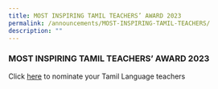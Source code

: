 ```yaml
---
title: MOST INSPIRING TAMIL TEACHERS’ AWARD 2023
permalink: /announcements/MOST-INSPIRING-TAMIL-TEACHERS/
description: ""
---
```



### MOST INSPIRING TAMIL TEACHERS’ AWARD 2023

Click [here](https://go.gov.sg/mitt-2023-form-el) to nominate your Tamil Language teachers